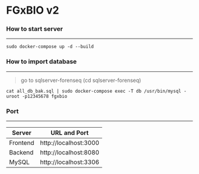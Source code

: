 # FGxBIO v2

### How to start server
---
```
sudo docker-compose up -d --build
```

### How to import database
---
> go to sqlserver-forenseq (cd sqlserver-forenseq)

```
cat all_db_bak.sql | sudo docker-compose exec -T db /usr/bin/mysql -uroot -p12345678 fgxbio
```

### Port
---
Server | URL and Port
------------ | -------------
Frontend | http://localhost:3000
Backend | http://localhost:8080
MySQL | http://localhost:3306
